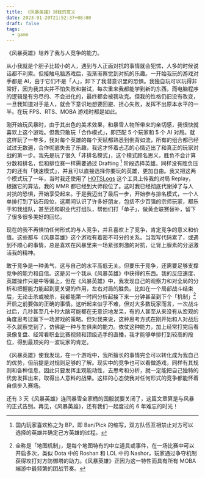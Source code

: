 ```yaml
---
title: 《风暴英雄》对我的意义
date: 2023-01-20T21:52:37+08:00
draft: false
tags:
  - game
---
```


《风暴英雄》培养了我与人竞争的能力。

从小我就是个胆子比较小的人，遇到与人正面对抗的事情就会犯怵，人多的时候说话都不利索。但接触电脑游戏后，我渐渐察觉到对抗的乐趣。一开始我玩的游戏对手都是 AI，由于它们不是「人」，卸下了我潜意识里的恐惧。我独自玩可以玩得非常好，因为我其实并不怕失败和尝试，每次重来我都能学到新的东西，而电脑程序的逻辑是有穷尽的、不会进化的，最终都会被我攻克。但我的性格仍旧没有改变，一旦我知道对手是人，就会下意识地想要回避、担心失败，发挥不出原本水平的一半。在玩 FPS、RTS、MOBA 游戏时都是如此。

刚开始玩风暴时，由于其出色的美术效果，和暴雪人物所带来的亲切感，我很快就喜欢上这个游戏。但我只敢玩「合作模式」，即匹配 5 个玩家和 5 个 AI 对局。就这样玩了一年多，我对每个英雄的每个天赋都熟悉到倒背如流，所有的组合都已经试过无数遍，合作彻底失去了乐趣，我这才怀着忐忑的心情迈出了和真正的玩家对战的第一步。我先是玩了很久「非排名模式」，这个模式顾名思义，胜负不会计算分数和排名，但和排位赛一样需要通过 Drafting [^1] 阶段选择英雄。同样没有胜负压力的还有「快速模式」，并且可以直接选择你要玩的英雄，更加自由。我又把这两个模式玩了一年，当时我还使用了 [HOTSLogs](https://www.hotslogs.com/) 这个工具上传我的对局 Replay，根据它的算法，我的 MMR 都已经到大师段位了。这时我已经彻底代谢掉了与人对抗的恐惧，开始享受起来。于是我迈出了最后一步，开始参与排名模式，一个人单排打到了钻石段位，这期间认识了许多好朋友，包括不少百强的宗师玩家，都乐于和我组队，甚至还和职业代打组队，帮他们打「单子」，做黄金联赛替补，留下了很多很多美好的回忆。

现在的我不再惧怕任何形式的与人竞争，并且喜欢上了竞争，肯定竞争的意义和价值。这些都与《风暴英雄》这个游戏有着密不可分的关系。当我写代码累了，或遇到不顺心的事情，总是喜欢在风暴里来一场紧张刺激的对抗，让肾上腺素的分泌激活我的精神。

敢于竞争是一种勇气，这与自己的水平高低无关。但要乐于竞争，还需要足够支撑竞争的能力和自信。这是另一个我从《风暴英雄》中获得的东西。我的反应速度、英雄操作只是中等偏上，但在《风暴英雄》中，我发现自己的观察力和对全局的分析和把握能力能起到更关键的作用，左右对局的胜负。比如在一个局部战斗结束后，无论击杀或被杀，我都能第一时间分析起接下来一分钟甚至到下个「机制」[^2]开启之前要做的正确的事情。这听起来似乎不难，但对大多数玩家而言，一次战斗过后，几秒甚至几十秒大脑可能都在无意识地发呆，有的人甚至从来没有从宏观的角度思考过赢下一场游戏的策略。但对我来说，这种思考方式在刚开始和人对战后不久就察觉到了，仿佛是一种与生俱来的能力。依仗这种能力，加上经常打完后看录像复盘、经常看职业比赛视频和顶级选手的直播，我才能够单排打到较高的段位，得到最顶尖的一波玩家的肯定。

《风暴英雄》使我发现，在一个游戏中，我所擅长的事情完全可以转化成为我自己的优势，但前提是对规则足够的了解。现实中的竞争也可以看做游戏，同样有其规则和各种信息，因此只要发挥主观能动性，去思考和分析，就一定能把自己独特的优势发挥出来，取得出人意料的战果。这样的心态使我对任何形式的竞争都能怀着自信步入赛场。

还有 3 天《风暴英雄》连同暴雪全家桶的国服就要关闭了，这篇文章算是与风暴的正式告别。再见，《风暴英雄》，还有我们一起度过的 6 年难忘的时光！

[^1]: 国内玩家喜欢称之为 BP，即 Ban/Pick 的缩写，双方队伍互相禁止对方可以选择的英雄并确定己方英雄的过程。
[^2]: 全称是「地图机制」，是每个地图特有的中立道具或事件，在一场比赛中可以开启多次，类似 Dota 中的 Roshan 和 LOL 中的 Nashor，玩家通过争夺机制获得攻打对方防御塔的助力。《风暴英雄》正因为这一特性而具有所有 MOBA 端游中最频繁的团战节奏。
